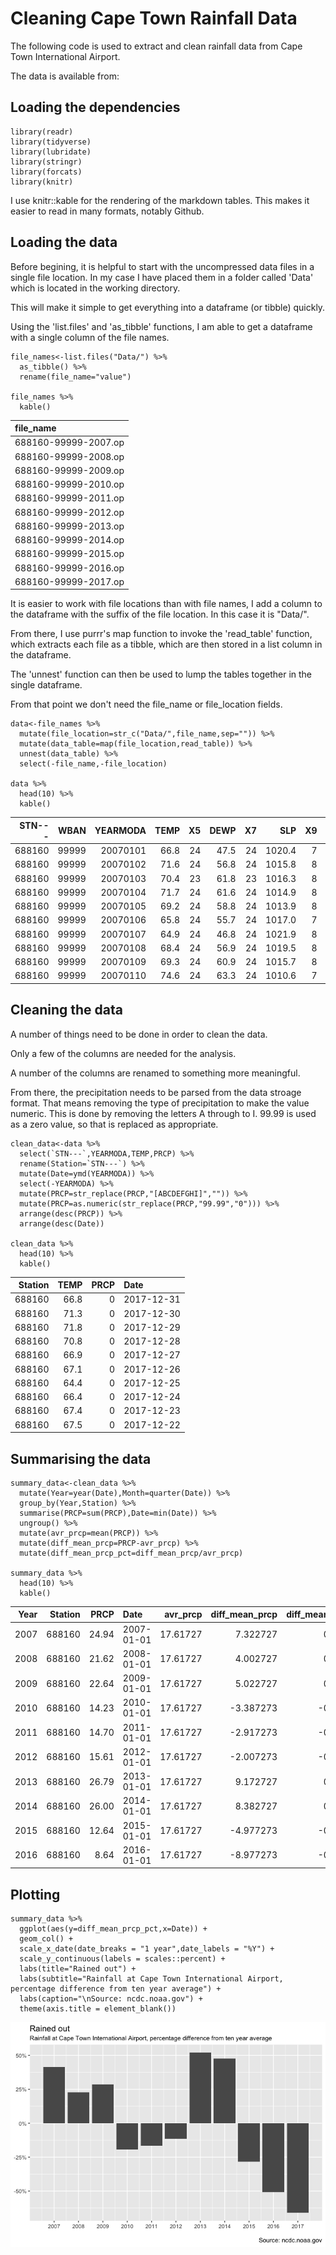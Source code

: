 Cleaning Cape Town Rainfall Data
================================

The following code is used to extract and clean rainfall data from Cape
Town International Airport.

The data is available from:

Loading the dependencies
------------------------

    library(readr)
    library(tidyverse)
    library(lubridate)
    library(stringr)
    library(forcats)
    library(knitr)

I use knitr::kable for the rendering of the markdown tables. This makes
it easier to read in many formats, notably Github.

Loading the data
----------------

Before begining, it is helpful to start with the uncompressed data files
in a single file location. In my case I have placed them in a folder
called 'Data' which is located in the working directory.

This will make it simple to get everything into a dataframe (or tibble)
quickly.

Using the 'list.files' and 'as\_tibble' functions, I am able to get a
dataframe with a single column of the file names.

    file_names<-list.files("Data/") %>% 
      as_tibble() %>% 
      rename(file_name="value") 

    file_names %>% 
      kable()

<table>
<thead>
<tr class="header">
<th align="left">file_name</th>
</tr>
</thead>
<tbody>
<tr class="odd">
<td align="left">688160-99999-2007.op</td>
</tr>
<tr class="even">
<td align="left">688160-99999-2008.op</td>
</tr>
<tr class="odd">
<td align="left">688160-99999-2009.op</td>
</tr>
<tr class="even">
<td align="left">688160-99999-2010.op</td>
</tr>
<tr class="odd">
<td align="left">688160-99999-2011.op</td>
</tr>
<tr class="even">
<td align="left">688160-99999-2012.op</td>
</tr>
<tr class="odd">
<td align="left">688160-99999-2013.op</td>
</tr>
<tr class="even">
<td align="left">688160-99999-2014.op</td>
</tr>
<tr class="odd">
<td align="left">688160-99999-2015.op</td>
</tr>
<tr class="even">
<td align="left">688160-99999-2016.op</td>
</tr>
<tr class="odd">
<td align="left">688160-99999-2017.op</td>
</tr>
</tbody>
</table>

It is easier to work with file locations than with file names, I add a
column to the dataframe with the suffix of the file location. In this
case it is "Data/".

From there, I use purrr's map function to invoke the 'read\_table'
function, which extracts each file as a tibble, which are then stored in
a list column in the dataframe.

The 'unnest' function can then be used to lump the tables together in
the single dataframe.

From that point we don't need the file\_name or file\_location fields.

    data<-file_names %>% 
      mutate(file_location=str_c("Data/",file_name,sep="")) %>% 
      mutate(data_table=map(file_location,read_table)) %>% 
      unnest(data_table) %>% 
      select(-file_name,-file_location)

    data %>% 
      head(10) %>% 
      kable()

<table>
<thead>
<tr class="header">
<th align="right">STN---</th>
<th align="right">WBAN</th>
<th align="right">YEARMODA</th>
<th align="right">TEMP</th>
<th align="right">X5</th>
<th align="right">DEWP</th>
<th align="right">X7</th>
<th align="right">SLP</th>
<th align="right">X9</th>
<th align="right">STP</th>
<th align="right">X11</th>
<th align="right">VISIB</th>
<th align="right">X13</th>
<th align="right">WDSP</th>
<th align="right">X15</th>
<th align="right">MXSPD</th>
<th align="right">GUST</th>
<th align="left">MAX</th>
<th align="left">MIN</th>
<th align="left">PRCP</th>
<th align="right">SNDP</th>
<th align="left">FRSHTT</th>
</tr>
</thead>
<tbody>
<tr class="odd">
<td align="right">688160</td>
<td align="right">99999</td>
<td align="right">20070101</td>
<td align="right">66.8</td>
<td align="right">24</td>
<td align="right">47.5</td>
<td align="right">24</td>
<td align="right">1020.4</td>
<td align="right">7</td>
<td align="right">1015.4</td>
<td align="right">7</td>
<td align="right">11.7</td>
<td align="right">24</td>
<td align="right">8.9</td>
<td align="right">24</td>
<td align="right">14.0</td>
<td align="right">999.9</td>
<td align="left">79.5</td>
<td align="left">49.6</td>
<td align="left">0.00I</td>
<td align="right">999.9</td>
<td align="left">000000</td>
</tr>
<tr class="even">
<td align="right">688160</td>
<td align="right">99999</td>
<td align="right">20070102</td>
<td align="right">71.6</td>
<td align="right">24</td>
<td align="right">56.8</td>
<td align="right">24</td>
<td align="right">1015.8</td>
<td align="right">8</td>
<td align="right">1010.8</td>
<td align="right">8</td>
<td align="right">11.3</td>
<td align="right">24</td>
<td align="right">11.5</td>
<td align="right">24</td>
<td align="right">16.9</td>
<td align="right">999.9</td>
<td align="left">84.6</td>
<td align="left">55.8</td>
<td align="left">0.00I</td>
<td align="right">999.9</td>
<td align="left">000000</td>
</tr>
<tr class="odd">
<td align="right">688160</td>
<td align="right">99999</td>
<td align="right">20070103</td>
<td align="right">70.4</td>
<td align="right">23</td>
<td align="right">61.8</td>
<td align="right">23</td>
<td align="right">1016.3</td>
<td align="right">8</td>
<td align="right">1011.4</td>
<td align="right">8</td>
<td align="right">9.9</td>
<td align="right">23</td>
<td align="right">16.3</td>
<td align="right">23</td>
<td align="right">22.9</td>
<td align="right">999.9</td>
<td align="left">84.6</td>
<td align="left">64.6</td>
<td align="left">0.00I</td>
<td align="right">999.9</td>
<td align="left">000000</td>
</tr>
<tr class="even">
<td align="right">688160</td>
<td align="right">99999</td>
<td align="right">20070104</td>
<td align="right">71.7</td>
<td align="right">24</td>
<td align="right">61.6</td>
<td align="right">24</td>
<td align="right">1014.9</td>
<td align="right">8</td>
<td align="right">1010.0</td>
<td align="right">8</td>
<td align="right">12.8</td>
<td align="right">24</td>
<td align="right">11.2</td>
<td align="right">24</td>
<td align="right">18.1</td>
<td align="right">999.9</td>
<td align="left">82.0</td>
<td align="left">64.4*</td>
<td align="left">0.00I</td>
<td align="right">999.9</td>
<td align="left">000000</td>
</tr>
<tr class="odd">
<td align="right">688160</td>
<td align="right">99999</td>
<td align="right">20070105</td>
<td align="right">69.2</td>
<td align="right">24</td>
<td align="right">58.8</td>
<td align="right">24</td>
<td align="right">1013.9</td>
<td align="right">8</td>
<td align="right">1009.0</td>
<td align="right">8</td>
<td align="right">10.6</td>
<td align="right">24</td>
<td align="right">9.6</td>
<td align="right">24</td>
<td align="right">13.0</td>
<td align="right">999.9</td>
<td align="left">82.0</td>
<td align="left">62.6*</td>
<td align="left">0.00I</td>
<td align="right">999.9</td>
<td align="left">000000</td>
</tr>
<tr class="even">
<td align="right">688160</td>
<td align="right">99999</td>
<td align="right">20070106</td>
<td align="right">65.8</td>
<td align="right">24</td>
<td align="right">55.7</td>
<td align="right">24</td>
<td align="right">1017.0</td>
<td align="right">7</td>
<td align="right">1012.0</td>
<td align="right">7</td>
<td align="right">10.7</td>
<td align="right">24</td>
<td align="right">9.6</td>
<td align="right">24</td>
<td align="right">15.9</td>
<td align="right">999.9</td>
<td align="left">77.5</td>
<td align="left">56.5</td>
<td align="left">0.00E</td>
<td align="right">999.9</td>
<td align="left">010000</td>
</tr>
<tr class="odd">
<td align="right">688160</td>
<td align="right">99999</td>
<td align="right">20070107</td>
<td align="right">64.9</td>
<td align="right">24</td>
<td align="right">46.8</td>
<td align="right">24</td>
<td align="right">1021.9</td>
<td align="right">8</td>
<td align="right">1016.9</td>
<td align="right">8</td>
<td align="right">12.2</td>
<td align="right">24</td>
<td align="right">12.8</td>
<td align="right">24</td>
<td align="right">19.0</td>
<td align="right">999.9</td>
<td align="left">75.2</td>
<td align="left">60.6</td>
<td align="left">0.00G</td>
<td align="right">999.9</td>
<td align="left">000000</td>
</tr>
<tr class="even">
<td align="right">688160</td>
<td align="right">99999</td>
<td align="right">20070108</td>
<td align="right">68.4</td>
<td align="right">24</td>
<td align="right">56.9</td>
<td align="right">24</td>
<td align="right">1019.5</td>
<td align="right">8</td>
<td align="right">1014.5</td>
<td align="right">8</td>
<td align="right">12.6</td>
<td align="right">24</td>
<td align="right">9.6</td>
<td align="right">24</td>
<td align="right">15.0</td>
<td align="right">999.9</td>
<td align="left">77.0</td>
<td align="left">60.3</td>
<td align="left">0.00I</td>
<td align="right">999.9</td>
<td align="left">000000</td>
</tr>
<tr class="odd">
<td align="right">688160</td>
<td align="right">99999</td>
<td align="right">20070109</td>
<td align="right">69.3</td>
<td align="right">24</td>
<td align="right">60.9</td>
<td align="right">24</td>
<td align="right">1015.7</td>
<td align="right">8</td>
<td align="right">1010.8</td>
<td align="right">8</td>
<td align="right">12.0</td>
<td align="right">24</td>
<td align="right">17.7</td>
<td align="right">24</td>
<td align="right">22.9</td>
<td align="right">34.0</td>
<td align="left">77.2</td>
<td align="left">64.4*</td>
<td align="left">0.00I</td>
<td align="right">999.9</td>
<td align="left">000000</td>
</tr>
<tr class="even">
<td align="right">688160</td>
<td align="right">99999</td>
<td align="right">20070110</td>
<td align="right">74.6</td>
<td align="right">24</td>
<td align="right">63.3</td>
<td align="right">24</td>
<td align="right">1010.6</td>
<td align="right">7</td>
<td align="right">1005.7</td>
<td align="right">7</td>
<td align="right">11.0</td>
<td align="right">24</td>
<td align="right">12.3</td>
<td align="right">24</td>
<td align="right">15.9</td>
<td align="right">999.9</td>
<td align="left">88.3</td>
<td align="left">66.2</td>
<td align="left">0.00I</td>
<td align="right">999.9</td>
<td align="left">000000</td>
</tr>
</tbody>
</table>

Cleaning the data
-----------------

A number of things need to be done in order to clean the data.

Only a few of the columns are needed for the analysis.

A number of the columns are renamed to something more meaningful.

From there, the precipitation needs to be parsed from the data stroage
format. That means removing the type of precipitation to make the value
numeric. This is done by removing the letters A through to I. 99.99 is
used as a zero value, so that is replaced as appropriate.

    clean_data<-data %>% 
      select(`STN---`,YEARMODA,TEMP,PRCP) %>% 
      rename(Station=`STN---`) %>% 
      mutate(Date=ymd(YEARMODA)) %>% 
      select(-YEARMODA) %>% 
      mutate(PRCP=str_replace(PRCP,"[ABCDEFGHI]","")) %>% 
      mutate(PRCP=as.numeric(str_replace(PRCP,"99.99","0"))) %>% 
      arrange(desc(PRCP)) %>% 
      arrange(desc(Date))

    clean_data %>% 
      head(10) %>% 
      kable()

<table>
<thead>
<tr class="header">
<th align="right">Station</th>
<th align="right">TEMP</th>
<th align="right">PRCP</th>
<th align="left">Date</th>
</tr>
</thead>
<tbody>
<tr class="odd">
<td align="right">688160</td>
<td align="right">66.8</td>
<td align="right">0</td>
<td align="left">2017-12-31</td>
</tr>
<tr class="even">
<td align="right">688160</td>
<td align="right">71.3</td>
<td align="right">0</td>
<td align="left">2017-12-30</td>
</tr>
<tr class="odd">
<td align="right">688160</td>
<td align="right">71.8</td>
<td align="right">0</td>
<td align="left">2017-12-29</td>
</tr>
<tr class="even">
<td align="right">688160</td>
<td align="right">70.8</td>
<td align="right">0</td>
<td align="left">2017-12-28</td>
</tr>
<tr class="odd">
<td align="right">688160</td>
<td align="right">66.9</td>
<td align="right">0</td>
<td align="left">2017-12-27</td>
</tr>
<tr class="even">
<td align="right">688160</td>
<td align="right">67.1</td>
<td align="right">0</td>
<td align="left">2017-12-26</td>
</tr>
<tr class="odd">
<td align="right">688160</td>
<td align="right">64.4</td>
<td align="right">0</td>
<td align="left">2017-12-25</td>
</tr>
<tr class="even">
<td align="right">688160</td>
<td align="right">66.4</td>
<td align="right">0</td>
<td align="left">2017-12-24</td>
</tr>
<tr class="odd">
<td align="right">688160</td>
<td align="right">67.4</td>
<td align="right">0</td>
<td align="left">2017-12-23</td>
</tr>
<tr class="even">
<td align="right">688160</td>
<td align="right">67.5</td>
<td align="right">0</td>
<td align="left">2017-12-22</td>
</tr>
</tbody>
</table>

Summarising the data
--------------------

    summary_data<-clean_data %>% 
      mutate(Year=year(Date),Month=quarter(Date)) %>% 
      group_by(Year,Station) %>% 
      summarise(PRCP=sum(PRCP),Date=min(Date)) %>% 
      ungroup() %>%
      mutate(avr_prcp=mean(PRCP)) %>% 
      mutate(diff_mean_prcp=PRCP-avr_prcp) %>% 
      mutate(diff_mean_prcp_pct=diff_mean_prcp/avr_prcp)

    summary_data %>% 
      head(10) %>% 
      kable()

<table>
<thead>
<tr class="header">
<th align="right">Year</th>
<th align="right">Station</th>
<th align="right">PRCP</th>
<th align="left">Date</th>
<th align="right">avr_prcp</th>
<th align="right">diff_mean_prcp</th>
<th align="right">diff_mean_prcp_pct</th>
</tr>
</thead>
<tbody>
<tr class="odd">
<td align="right">2007</td>
<td align="right">688160</td>
<td align="right">24.94</td>
<td align="left">2007-01-01</td>
<td align="right">17.61727</td>
<td align="right">7.322727</td>
<td align="right">0.4156561</td>
</tr>
<tr class="even">
<td align="right">2008</td>
<td align="right">688160</td>
<td align="right">21.62</td>
<td align="left">2008-01-01</td>
<td align="right">17.61727</td>
<td align="right">4.002727</td>
<td align="right">0.2272047</td>
</tr>
<tr class="odd">
<td align="right">2009</td>
<td align="right">688160</td>
<td align="right">22.64</td>
<td align="left">2009-01-01</td>
<td align="right">17.61727</td>
<td align="right">5.022727</td>
<td align="right">0.2851024</td>
</tr>
<tr class="even">
<td align="right">2010</td>
<td align="right">688160</td>
<td align="right">14.23</td>
<td align="left">2010-01-01</td>
<td align="right">17.61727</td>
<td align="right">-3.387273</td>
<td align="right">-0.1922700</td>
</tr>
<tr class="odd">
<td align="right">2011</td>
<td align="right">688160</td>
<td align="right">14.70</td>
<td align="left">2011-01-01</td>
<td align="right">17.61727</td>
<td align="right">-2.917273</td>
<td align="right">-0.1655916</td>
</tr>
<tr class="even">
<td align="right">2012</td>
<td align="right">688160</td>
<td align="right">15.61</td>
<td align="left">2012-01-01</td>
<td align="right">17.61727</td>
<td align="right">-2.007273</td>
<td align="right">-0.1139378</td>
</tr>
<tr class="odd">
<td align="right">2013</td>
<td align="right">688160</td>
<td align="right">26.79</td>
<td align="left">2013-01-01</td>
<td align="right">17.61727</td>
<td align="right">9.172727</td>
<td align="right">0.5206667</td>
</tr>
<tr class="even">
<td align="right">2014</td>
<td align="right">688160</td>
<td align="right">26.00</td>
<td align="left">2014-01-01</td>
<td align="right">17.61727</td>
<td align="right">8.382727</td>
<td align="right">0.4758243</td>
</tr>
<tr class="odd">
<td align="right">2015</td>
<td align="right">688160</td>
<td align="right">12.64</td>
<td align="left">2015-01-01</td>
<td align="right">17.61727</td>
<td align="right">-4.977273</td>
<td align="right">-0.2825223</td>
</tr>
<tr class="even">
<td align="right">2016</td>
<td align="right">688160</td>
<td align="right">8.64</td>
<td align="left">2016-01-01</td>
<td align="right">17.61727</td>
<td align="right">-8.977273</td>
<td align="right">-0.5095722</td>
</tr>
</tbody>
</table>

Plotting
--------

    summary_data %>% 
      ggplot(aes(y=diff_mean_prcp_pct,x=Date)) +
      geom_col() +
      scale_x_date(date_breaks = "1 year",date_labels = "%Y") +
      scale_y_continuous(labels = scales::percent) +
      labs(title="Rained out") +
      labs(subtitle="Rainfall at Cape Town International Airport, percentage difference from ten year average") +
      labs(caption="\nSource: ncdc.noaa.gov") +
      theme(axis.title = element_blank()) 

![](Cleaning_CT_Rainfall_Data_files/figure-markdown_strict/unnamed-chunk-6-1.png)
